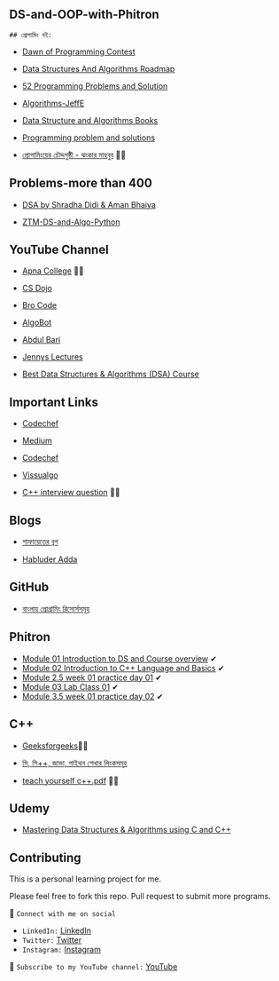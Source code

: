 ## DS-and-OOP-with-Phitron
```
## প্রোগামিং বই:
```
- [Dawn of Programming Contest](https://docs.google.com/viewer?a=v&pid=sites&srcid=ZGVmYXVsdGRvbWFpbnxzaGFudG84NnxneDplNjM5ZjhlYzYxMWY1N2Q)

- [Data Structures And Algorithms Roadmap](https://github.com/yuvrajverma01/Data-Structures-And-Algorithms-Roadmap)

- [52 Programming Problems and Solution](https://drive.google.com/file/d/1ZvkZOrdpJezviiUGHKmy2BNivtygASsT/view?fbclid=IwAR0cmTdxl8Z6oI-OtTO0wQ5blYZQqLnWsuOPypolDJLs6d-XYncQUeEZmdQ)

- [Algorithms-JeffE](https://jeffe.cs.illinois.edu/teaching/algorithms/book/Algorithms-JeffE.pdf)

- [Data Structure and Algorithms Books](https://drive.google.com/file/d/1A8_pfCk8KCQlHXo4Ptno8po39aJiDH00/view)

- [Programming problem and solutions](https://drive.google.com/file/d/1aM8Vmj2gb0ewDnjAjcQo9HhXm2bcJHBG/view)

- [প্রোগামিংয়ের চৌদ্দগুষ্ঠী - ঝংকার মাহবুব](https://drive.google.com/file/d/17vPTP50LB4DHE7mZEIIZCkQmLpG4Iq5M/view?usp=sharing) 🦾🧠

## Problems-more than 400 
- [DSA by Shradha Didi & Aman Bhaiya](https://docs.google.com/spreadsheets/d/1hXserPuxVoWMG9Hs7y8wVdRCJTcj3xMBAEYUOXQ5Xag/edit#gid=0)

- [ZTM-DS-and-Algo-Python](https://github.com/VicodinAbuser/ZTM-DS-and-Algo-Python)

## YouTube Channel
- [Apna College](https://www.youtube.com/playlist?list=PLfqMhTWNBTe0b2nM6JHVCnAkhQRGiZMSJ) 🦾🧠

- [CS Dojo](https://www.youtube.com/watch?v=bum_19loj9A&list=PLBZBJbE_rGRV8D7XZ08LK6z-4zPoWzu5H)

- [Bro Code](https://www.youtube.com/watch?v=xX5iOYCJmBI&list=PLZPZq0r_RZON1eaqfafTnEexRzuHbfZX8&index=1)

- [AlgoBot](https://www.youtube.com/watch?v=3gwBZwsa_ik&list=PLknt5L1fvp7W97R2VvIWaim6s1HuCe06y)

- [Abdul Bari](https://www.youtube.com/watch?v=0IAPZzGSbME&list=PLDN4rrl48XKpZkf03iYFl-O29szjTrs_O)

- [Jennys Lectures](https://www.youtube.com/watch?v=9oWd4VJOwr0&list=PLdo5W4Nhv31bbKJzrsKfMpo_grxuLl8LU&index=100)

- [Best Data Structures & Algorithms (DSA) Course](https://www.youtube.com/watch?v=rZ41y93P2Qo&list=PL9gnSGHSqcnr_DxHsP7AW9ftq0AtAyYqJ&index=2)

## Important Links
- [Codechef](https://www.codechef.com/getting-started)

- [Medium](https://medium.com/techie-delight/top-25-algorithms-every-programmer-should-know-373246b4881b)

- [Codechef](https://www.codechef.com/certification/data-structures-and-algorithms/prepare)

- [Vissualgo](https://visualgo.net/en)

- [C++ interview question](https://www.interviewbit.com/cpp-interview-questions/?utm_source=midfunnel&utm_medium=email) 🦾🧠

## Blogs

- [শাফায়েতের ব্লগ](http://www.shafaetsplanet.com/?p=2689)

- [Habluder Adda](http://habluderadda.com/gosti/complexity.html)


## GitHub 
- [বাংলায় প্রোগ্রামিং রিসোর্সসমূহ](https://github.com/me-shaon/bangla-programming-resources#%E0%A6%8F%E0%A6%B2%E0%A6%97%E0%A7%8B%E0%A6%B0%E0%A6%BF%E0%A6%A6%E0%A6%AE)

## Phitron 

- [Module 01 Introduction to DS and Course overview](https://drive.google.com/file/d/1lrb5U402Sn6Y0i8gUX6I2RFivP8wxCht/view) ✔
- [Module 02 Introduction to C++ Language and Basics](https://github.com/arifulmrislam/DS-and-OOP-with-Phitron/tree/master/Module%2002%20Introduction%20to%20C%2B%2B%20Basic) ✔
- [Module 2.5 week 01 practice day 01](https://github.com/arifulmrislam/DS-and-OOP-with-Phitron/tree/master/Module%202.5%20week%2001%20practice%20day%2001) ✔
- [Module 03 Lab Class 01](https://www.geeksforgeeks.org/top-10-most-used-inbuilt-c-functions-for-competitive-programming/) ✔
- [Module 3.5 week 01 practice day 02](https://github.com/arifulmrislam/DS-and-OOP-with-Phitron/tree/master/Module%203.5%20week%2001%20practice%20day%2002) ✔

## C++

- [Geeksforgeeks](https://www.geeksforgeeks.org/c-data-types/?ref=lbp)🦾🧠

- [সি, সি++, জাভা, পাইথন শেখার লিংকসমূহ](https://github.com/hasancse91/Programming-Problem-In-Bengali/blob/master/Programming%20Language%20Tutorial%20Link.md)


- [teach yourself c++.pdf](https://github.com/arifulmrislam/C-Language-Problems-and-Solutions/blob/master/teach%20yourself%20c%2B%2B.pdf) 🦾🧠

## Udemy

- [Mastering Data Structures & Algorithms using C and C++](https://www.udemy.com/course/datastructurescncpp/)


## Contributing

This is a personal learning project for me.

Please feel free to fork this repo. Pull request to submit more programs.

🚩 `Connect with me on social`
- `LinkedIn:` [LinkedIn](https://www.linkedin.com/in/ariful-islam-arif-2987b51a3/)
- `Twitter:` [Twitter](https://twitter.com/arifulislam301)
- `Instagram:` [Instagram](https://www.instagram.com/ariful_mr_islam/)

🔔 `Subscribe to my YouTube channel:` [YouTube](https://www.youtube.com/channel/UCED68cm6nHaAlAk0h9I3yAQ)
